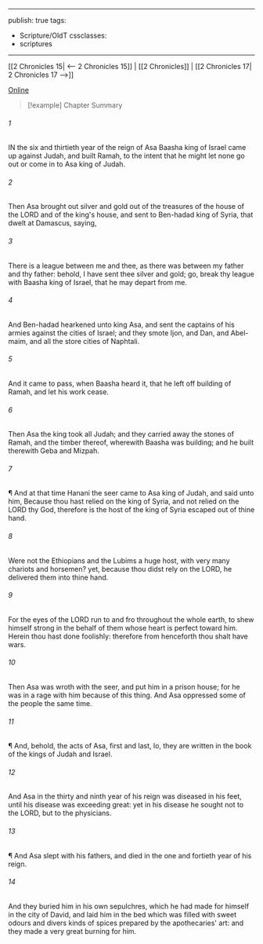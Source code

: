 

---
publish: true
tags:
  - Scripture/OldT
cssclasses:
  - scriptures
---
[[2 Chronicles 15| <-- 2 Chronicles 15]] | [[2 Chronicles]] | [[2 Chronicles 17| 2 Chronicles 17 -->]]

[Online](https://churchofjesuschrist.org/study/scriptures/ot/2-chr/16?lang=eng)

>[!example] Chapter Summary
>
###### 1
IN the six and thirtieth year of the reign of Asa Baasha king of Israel came up against Judah, and built Ramah, to the intent that he might let none go out or come in to Asa king of Judah.
###### 2
Then Asa brought out silver and gold out of the treasures of the house of the LORD and of the king's house, and sent to Ben-hadad king of Syria, that dwelt at Damascus, saying,
###### 3
There is a league between me and thee, as there was between my father and thy father: behold, I have sent thee silver and gold; go, break thy league with Baasha king of Israel, that he may depart from me.
###### 4
And Ben-hadad hearkened unto king Asa, and sent the captains of his armies against the cities of Israel; and they smote Ijon, and Dan, and Abel-maim, and all the store cities of Naphtali.
###### 5
And it came to pass, when Baasha heard it, that he left off building of Ramah, and let his work cease.
###### 6
Then Asa the king took all Judah; and they carried away the stones of Ramah, and the timber thereof, wherewith Baasha was building; and he built therewith Geba and Mizpah.
###### 7
¶ And at that time Hanani the seer came to Asa king of Judah, and said unto him, Because thou hast relied on the king of Syria, and not relied on the LORD thy God, therefore is the host of the king of Syria escaped out of thine hand.
###### 8
Were not the Ethiopians and the Lubims a huge host, with very many chariots and horsemen?  yet, because thou didst rely on the LORD, he delivered them into thine hand.
###### 9
For the eyes of the LORD run to and fro throughout the whole earth, to shew himself strong in the behalf of them whose heart is perfect toward him.  Herein thou hast done foolishly: therefore from henceforth thou shalt have wars.
###### 10
Then Asa was wroth with the seer, and put him in a prison house; for he was in a rage with him because of this thing.  And Asa oppressed some of the people the same time.
###### 11
¶ And, behold, the acts of Asa, first and last, lo, they are written in the book of the kings of Judah and Israel.
###### 12
And Asa in the thirty and ninth year of his reign was diseased in his feet, until his disease was exceeding great: yet in his disease he sought not to the LORD, but to the physicians.
###### 13
¶ And Asa slept with his fathers, and died in the one and fortieth year of his reign.
###### 14
And they buried him in his own sepulchres, which he had made for himself in the city of David, and laid him in the bed which was filled with sweet odours and divers kinds of spices prepared by the apothecaries' art: and they made a very great burning for him.



